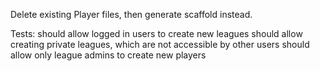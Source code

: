 Delete existing Player files, then generate scaffold instead.

Tests:
should allow logged in users to create new leagues
should allow creating private leagues, which are not accessible by other users
should allow only league admins to create new players
